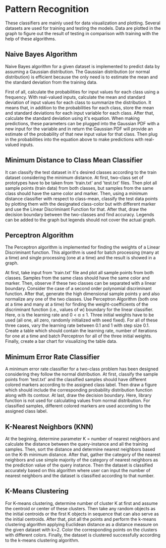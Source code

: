 # Pattern Recognition

These classifiers are mainly used for data visualization and plotting. Several datasets are used for training and testing the models. Data are plotted in the graph to figure out the result of testing in comparison with training with the help of these algorithms.

## Naive Bayes Algorithm 

Naive Bayes algorithm for a given dataset is implemented to predict data by assuming a Gaussian distribution. The Gaussian distribution (or normal distribution) is efficient because the only need is to estimate the mean and the standard deviation from the training data. 

First of all, calculate the probabilities for input values for each class using a frequency. With real-valued inputs, calculate the mean and standard deviation of input values for each class to summarize the distribution. It means that, in addition to the probabilities for each class, store the mean and standard deviations for each input variable for each class. After that, calculate the standard deviation using it's equation. When making predictions, these parameters can be plugged into the Gaussian PDF with a new input for the variable and in return the Gaussian PDF will provide an estimate of the probability of that new input value for that class. Then plug in the probabilities into the equation above to make predictions with real-valued inputs.

## Minimum Distance to Class Mean Classifier

It can classify the test dataset in it's desired classes according to the train dataset considering the minimum distance. At first, two-class set of prototypes have to be taken from 'train.txt' and 'test.txt' files. Then plot all sample points (train data) from both classes, but samples from the same class should have the same color and marker. Then, using a minimum distance classifier with respect to class-mean, classify the test data points by plotting them with the designated class-color but with different marker and use the Linear Discriminant Function for that. After that, draw the decision boundary between the two-classes and find accuracy. Legends can be added to the graph but legends should not cover the actual graph.

## Perceptron Algorithm

The Perceptron algorithm is implemented for finding the weights of a Linear Discriminant function. This algorithm is used for batch processing (many at a time) and single processing (one at a time) and the result is showed in a graph.

At first, take input from 'train.txt' file and plot all sample points from both classes. Samples
from the same class should have the same color and marker. Then, observe if these two classes can be separated with a linear boundary. Consider the case of a second order polynomial discriminant function. After that, generate the high dimensional sample points y and also normalize any one of the two classes. Use Perceptron Algorithm (both one at a time and many at a time) for finding the weight-coefficients of the discriminant function (i.e., values of w) boundary for the linear classifier. Here, α is the learning rate and 0 < α ≤ 1. Three initial weights have to be used (all one, all zero, randomly initialized with seed fixed). For all of these three cases, vary the learning rate between 0.1 and 1 with step size 0.1. Create a table which should contain the learning rate, number of iterations for one at a time and batch Perceptron for all of the three initial weights. Finally, create a bar chart for visualizing the table data.

## Minimum Error Rate Classifier

A minimum error rate classifier for a two-class problem has been designed considering they follow the normal distribution. At first, classify the sample points from 'test.txt' and the classified samples should have different colored markers according to the assigned class label. Then draw a figure which should include the corresponding probability distribution function along with its contour. At last, draw the decision boundary. Here, library function is not used for calculating values from normal distribution. For classified samples, different colored markers are used according to the assigned class label. 

## K-Nearest Neighbors (KNN) 

At the begining, determine parameter K = number of nearest neighbors and calculate the distance between the query-instance and all the training samples. Then, sort the distance and determine nearest neighbors based on the K-th minimum distance. After that, gather the category of the nearest neighbors and use simple majority of the category of nearest neighbors as the prediction value of the query instance. Then the dataset is classified accurately based on this algorithm where user can input the number of nearest neighbors and the dataset is classified according to that number.

## K-Means Clustering

For  K-means clustering, determine number of cluster K at first and assume the centroid or center of these clusters. Then take any random objects as the initial centroids or the first K objects in sequence that can also serve as the initial centroids. After that, plot all the points and perform the k-means clustering algorithm applying Euclidean distance as a distance measure on the given dataset with k=2. Color the corresponding points on the clusters with different colors. Finally, the dataset is clustered successfully according to the k-means clustering algorithm.
